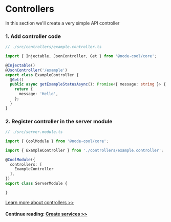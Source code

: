 # Controllers

In this section we'll create a very simple API controller

### 1. Add controller code

```typescript
// ./src/controllers/example.controller.ts

import { Injectable, JsonController, Get } from '@node-cool/core';

@Injectable()
@JsonController('/example')
export class ExampleController {
  @Get()
  public async getExampleStatusAsync(): Promise<{ message: string }> {
    return {
      message: 'Hello',
    };
  }
}
```

### 2. Register controller in the server module

```typescript
// ./src/server.module.ts

import { CoolModule } from '@node-cool/core';

import { ExampleController } from './controllers/example.controller';

@CoolModule({
  controllers: [
    ExampleController
  ],
})
export class ServerModule {

}
```

[Learn more about controllers >>](/core/controllers.md)

#### Continue reading: [ Create services >>](/getting-started/services.md) <!-- {docsify-ignore} -->